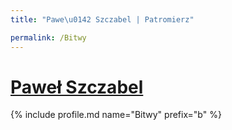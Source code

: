 ```yaml
---
title: "Pawe\u0142 Szczabel | Patromierz"

permalink: /Bitwy
---
```


# [Paweł Szczabel](https://patronite.pl/Bitwy)

{% include profile.md name="Bitwy" prefix="b" %}
